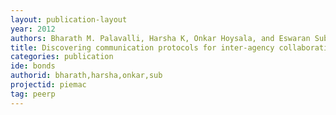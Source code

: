 ```yaml
---
layout: publication-layout
year: 2012
authors: Bharath M. Palavalli, Harsha K, Onkar Hoysala, and Eswaran Subrahmanian.
title: Discovering communication protocols for inter-agency collaboration for emergency response. Bonds and Bridges. Facing the Challenges of the Globalizing World with the Use of Simulation and Gaming. (2012<span style="margin-left:0.5px;">)</span> Warsaw, Poland.
categories: publication
ide: bonds
authorid: bharath,harsha,onkar,sub
projectid: piemac
tag: peerp
---
```


